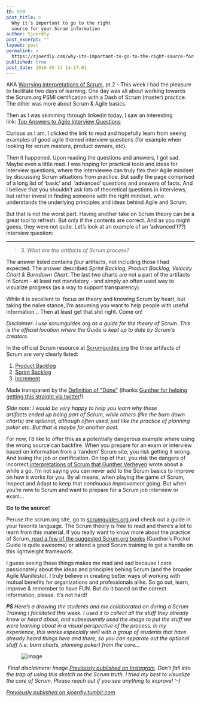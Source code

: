 ```yaml
---
ID: 559
post_title: >
  Why it’s important to go to the right
  source for your Scrum information
author: Sjoerdly
post_excerpt: ""
layout: post
permalink: >
  https://sjoerdly.com/why-its-important-to-go-to-the-right-source-for-your-scrum-information/
published: true
post_date: 2016-05-13 14:17:01
---
```

<!-- wp:paragraph -->
<p>AKA&nbsp;<a href="https://guntherverheyen.com/2016/01/29/worrying-interpretations-of-scrum/">Worrying interpretations of Scrum</a>, pt.2 - This week I had the pleasure to facilitate two days of learning. One day was all about working towards the Scrum.org PSMI certification with a Dash of Scrum (master) practice. The other was more about Scrum &amp; Agile basics.</p>
<!-- /wp:paragraph -->

<!-- wp:paragraph -->
<p>Then as I was skimming through linkedin today, I saw an interesting link:&nbsp;<a href="https://intellipaat.com/interview-question/agile-scrum-master-interview-questions/">Top Answers to Agile Interview Questions</a></p>
<!-- /wp:paragraph -->

<!-- wp:paragraph -->
<p>Curious as I am, I clicked the link to read and hopefully learn from seeing examples of good agile themed interview questions (for example when looking for scrum masters, product owners, etc).<br></p>
<!-- /wp:paragraph -->

<!-- wp:paragraph -->
<p>Then it happened. Upon reading the questions and answers, I got sad. Maybe even a little mad. I was hoping for practical tools and ideas for interview questions, where the interviewee can truly flex their Agile mindset by discussing Scrum situations from practice. But sadly the page comprised of a long list of ‘basic’ and &nbsp;‘advanced’ questions and answers of facts.&nbsp;And I believe that you shouldn’t ask lots of theoretical questions in interviews, but rather invest in finding someone with the right mindset, who understands the underlying principles and ideas behind Agile and Scrum.</p>
<!-- /wp:paragraph -->

<!-- wp:paragraph -->
<p>But that is not the worst part. Having another take on Scrum theory can be a great tool to refresh. But only if the contents are correct. And as you might guess, they were not quite. Let’s look at an&nbsp;example of an ‘advanced’(??) interview question:</p>
<!-- /wp:paragraph -->

<!-- wp:separator -->
<hr class="wp-block-separator"/>
<!-- /wp:separator -->

<!-- wp:quote -->
<blockquote class="wp-block-quote"><p><em>5. What are the artifacts of Scrum process?</em></p></blockquote>
<!-- /wp:quote -->

<!-- wp:paragraph -->
<p>The answer listed contains <em>four </em>artifacts, not including those I had expected. The answer described <em>Sprint Backlog, Product Backlog, Velocity Chart &amp; Burndown Chart</em>. The last two charts are not a part of the artifacts in Scrum - at least not mandatory - and simply an often used way to visualize progress (as a way to support transparency).</p>
<!-- /wp:paragraph -->

<!-- wp:paragraph -->
<p>While it is excellent to &nbsp;focus on theory and knowing Scrum by heart, but taking the naïve stance, I’m&nbsp;assuming you want to help people with useful information... Then at least get that shit right. Come on!&nbsp;</p>
<!-- /wp:paragraph -->

<!-- wp:paragraph -->
<p><em>Disclaimer: I use scrumguides.org as a guide for the theory of Scrum. This is the official location where the Guide is kept up to date by Scrum's creators.</em></p>
<!-- /wp:paragraph -->

<!-- wp:paragraph -->
<p>In the official Scrum resource at&nbsp;<a href="http://scrumguides.org/">Scrumguides.org</a>&nbsp;the&nbsp;<em>three</em>&nbsp;artifacts of Scrum are very clearly listed:</p>
<!-- /wp:paragraph -->

<!-- wp:list {"ordered":true} -->
<ol><li><a href="http://scrumguides.org/scrum-guide.html#artifacts-productbacklog">Product Backlog</a></li><li><a href="http://scrumguides.org/scrum-guide.html#artifacts-sprintbacklog">Sprint Backlog</a></li><li><a href="http://scrumguides.org/scrum-guide.html#artifacts-increment">Increment</a></li></ol>
<!-- /wp:list -->

<!-- wp:paragraph -->
<p>Made transparent by the&nbsp;<a href="http://scrumguides.org/scrum-guide.html#artifact-transparency-done">Definition of "Done"</a>&nbsp;(thanks&nbsp;<a href="https://twitter.com/Ullizee/status/731547827894157313">Gunther for helping getting this straight via twitter</a>!).</p>
<!-- /wp:paragraph -->

<!-- wp:paragraph -->
<p><em>Side note: I would be very happy to help you learn why these artifacts ended up being part of Scrum, while others (like the burn down charts) are optional, although often used, just like the practice of planning poker etc. But that is maybe for another post.</em></p>
<!-- /wp:paragraph -->

<!-- wp:paragraph -->
<p>For now, I’d like to offer this as a potentially dangerous example where using the wrong source can backfire. When you prepare for an exam or interview based on information from a ‘random’ Scrum site, you risk getting it wrong. And losing the job or certification. On top of that, you risk the dangers of incorrect<a href="https://guntherverheyen.com/2016/01/29/worrying-interpretations-of-scrum/"> interpretations of Scrum that Gunther Verheyen</a> wrote about a while a go. I’m not saying you can never add to the Scrum basics to improve on how it works for you. By all means, when playing the game of Scrum, Inspect and Adapt to keep that <em>continuous improvement</em> going. But when you’re new to Scrum and want to prepare for a Scrum job interview or exam...</p>
<!-- /wp:paragraph -->

<!-- wp:paragraph -->
<p><strong>Go to the source!&nbsp;</strong></p>
<!-- /wp:paragraph -->

<!-- wp:paragraph -->
<p>Peruse the scrum.org site, go to&nbsp;<a href="https://www.tumblr.com/edit/144298053297/scrumguides.org">scrumguides.org&nbsp;</a>and check out a guide in your favorite language. The Scrum theory is free to read and there’s a lot to learn from this material. If you really want to know more about the practice of Scrum,<a href="https://www.scrum.org/Courses/Professional-Scrum-Master/PSM-Subject-Areas">&nbsp;read a few of the suggested Scrum.org books</a>&nbsp;(Gunther’s Pocket Guide is quite awesome) or attend a good Scrum training to get a handle on this lightweight framework.&nbsp;</p>
<!-- /wp:paragraph -->

<!-- wp:paragraph -->
<p>I guess seeing these things makes me mad and sad because I care passionately about the ideas and principles behing Scrum (and the broader Agile Manifesto). I truly believe in creating better ways of working with mutual benefits for organizations and professionals alike. So go out, learn, improve &amp; remember to have FUN. But do it based on the correct information, please. It’s not hard!<br></p>
<!-- /wp:paragraph -->

<!-- wp:paragraph -->
<p><strong><em>PS </em></strong><em>Here’s a drawing the students and me collaborated on during a Scrum Training I facilitated this week. I used it to collect all the stuff they already knew or heard about, and subsequently used the image to put the stuff we were learning about in a visual perspective of the process. In my experience, this works especially well with a group of students that have already heard things here and there, so you can separate out the optional stuff (i.e. burn charts, planning poker) from the core...</em></p>
<!-- /wp:paragraph -->

<!-- wp:image -->
<figure class="wp-block-image"><img src="https://66.media.tumblr.com/62be06f054bbf791facc42f514e5dbe9/tumblr_inline_o74cezPJRC1qb5kf7_540.jpg" alt="image"/></figure>
<!-- /wp:image -->

<!-- wp:paragraph -->
<p>&nbsp;<em>Final disclaimers: Image&nbsp;<a href="https://www.instagram.com/p/BFUgU9SGGhi/?taken-by=sjoerdly">Previously published on Instagram</a>. Don’t fall into the trap of using this sketch as the Scrum truth. I tried my best to visualize the core of Scrum.&nbsp;Please reach out if you see anything to improve! :-)</em></p>
<!-- /wp:paragraph -->

<!-- wp:paragraph -->
<p><em><a href="http://sjoerdly.tumblr.com/post/144298053297/why-its-important-to-go-to-the-source-for-your">Previously published on sjoerdly.tumblr.com</a></em></p>
<!-- /wp:paragraph -->